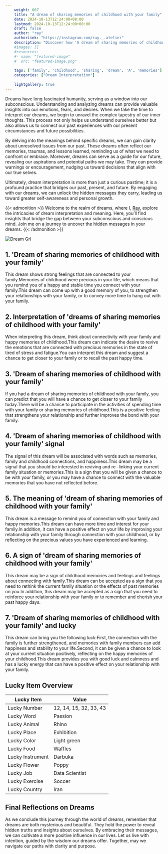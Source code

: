 ```yaml
---
    weight: 667
    title: "A dream of sharing memories of childhood with your family"  # Assuming 'title' column exists
    date: 2024-10-13T12:24:00+08:00
    lastmod: 2024-10-13T12:24:00+08:00
    draft: false
    author: "ray"
    authorLink: "https://instagram.com/ray._.atelier"
    description: "Discover how 'A dream of sharing memories of childhood with your family' can interpret your future and uncover its significant meanings in your life."
    #images: []
    #resources:
    #- name: "featured-image"
    #  src: "featured-image.png"
    
    tags: ['family', 'childhood', 'sharing', 'dream', 'A', 'memories']
    categories: ["Dream Interpretation"]
    
    lightgallery: true
---
```

    
Dreams have long fascinated humanity, serving as a window into our subconscious. Understanding and analyzing dreams can provide valuable insights into our emotions, fears, and desires. When we take the time to interpret our dreams, we begin to unravel the complex tapestry of our inner thoughts. This process not only helps us understand ourselves better but also allows us to connect our past experiences with our present circumstances and future possibilities.

By delving into the meanings behind specific dreams, we can gain clarity about unresolved issues from our past. These dreams often reflect our memories, traumas, and lessons learned, reminding us of what we need to confront or embrace. Moreover, dreams can serve as a guide for our future, revealing our aspirations and potential paths we may take. They can provide warnings or encouragement, nudging us toward decisions that align with our true selves.

Ultimately, dream interpretation is more than just a curious pastime; it is a profound practice that bridges our past, present, and future. By engaging with our dreams, we can unlock the hidden messages they carry, leading us toward greater self-awareness and personal growth.

{{< admonition >}}
Welcome to the realm of dreams, where I, [Ray](https://instagram.com/ray._.atelier), explore the intricacies of dream interpretation and meaning. Here, you’ll find insights that bridge the gap between your subconscious and conscious mind. Join me on a journey to uncover the hidden messages in your dreams.
{{< /admonition >}}

![Dream Grl](https://cdn.pixabay.com/photo/2017/11/02/03/35/gothic-2910057_1280.jpg "Dream Grl")

## 1. 'Dream of sharing memories of childhood with your family'
This dream shows strong feelings that are connected to your family.Memories of childhood were precious in your life, which means that you remind you of a happy and stable time you connect with your family.This dream can come up with a good memory of you, to strengthen your relationships with your family, or to convey more time to hang out with your family.

## 2. Interpretation of 'dreams of sharing memories of childhood with your family'
When interpreting this dream, think about connectivity with your family and happy memories of childhood.This dream can indicate the desire to revive the emotions that are connected with precious memories in the state of tired of stress and fatigue.You can interpret this dream and suggest a chance to get closer to your family or to recall the past happy time.

## 3. 'Dream of sharing memories of childhood with your family'
If you had a dream of sharing memories of childhood with your family, you can predict that you will have a chance to get closer to your family today.There will be a chance to participate in the activities of spending time with your family or sharing memories of childhood.This is a positive feeling that strengthens your relationship and further improves the bond with your family.

## 4. 'Dream of sharing memories of childhood with your family' signal
The signal of this dream will be associated with words such as memories, family and childhood connections, and happiness.This dream may be a signal that you should be interested in reviving and re -linking your current family situation or memories.This is a sign that you will be given a chance to be with your family, or you may have a chance to connect with the valuable memories that you have not reflected before.

## 5. The meaning of 'dream of sharing memories of childhood with your family'
This dream is a message to remind you of connection with your family and happy memories.This dream can have more time and interest for your family.In addition, it can have a positive effect on your life by improving your relationship with your family through connection with your childhood, or by reflecting on the precious values you have experienced and learning.

## 6. A sign of 'dream of sharing memories of childhood with your family'
This dream may be a sign of childhood memories and feelings and feelings about connecting with family.This dream can be accepted as a sign that you need to rethink the current family situation or the effects of past memories on you.In addition, this dream may be accepted as a sign that you need to reinforce your relationship with your family or to remember and cherish your past happy days.

## 7. 'Dream of sharing memories of childhood with your family' and lucky
This dream can bring you the following luck:First, the connection with the family is further strengthened, and memories with family members can add happiness and stability to your life.Second, it can be given a chance to look at your current situation positively, reflecting on the happy memories of your childhood.This dream provides you with good luck and calmness and has a lucky energy that can have a positive effect on your relationship with your family.

## Lucky Item Overview
| Lucky Item          | Value              |
|---------------|--------------------|
| Lucky Number        | 12, 14, 15, 32, 33, 43  |
| Lucky Word          | Passion |
| Lucky Animal        | Rhino |
| Lucky Place         | Exhibition     |
| Lucky Color         | Light green     |
| Lucky Food          | Waffles      |
| Lucky Instrument    | Darbuka |
| Lucky Flower        | Poppy    |
| Lucky Job           | Data Scientist       |
| Lucky Exercise      | Soccer  |
| Lucky Country       | Iran    |


##  Final Reflections on Dreams

As we conclude this journey through the world of dreams, remember that dreams are both mysterious and beautiful. They hold the power to reveal hidden truths and insights about ourselves. By embracing their messages, we can cultivate a more positive influence in our lives. Let us live with intention, guided by the wisdom our dreams offer. Together, may we navigate our paths with clarity and purpose.
